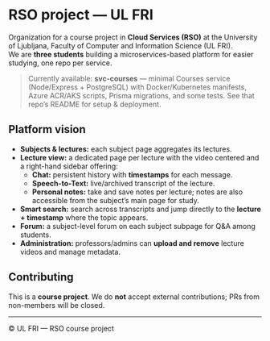 # RSO project — UL FRI

Organization for a course project in **Cloud Services (RSO)** at the University of Ljubljana, Faculty of Computer and Information Science (UL FRI).  
We are **three students** building a microservices-based platform for easier studying, one repo per service.

> Currently available: **svc-courses** — minimal Courses service (Node/Express + PostgreSQL) with Docker/Kubernetes manifests, Azure ACR/AKS scripts, Prisma migrations, and some tests. See that repo’s README for setup & deployment.

## Platform vision
- **Subjects & lectures:** each subject page aggregates its lectures.
- **Lecture view:** a dedicated page per lecture with the video centered and a right-hand sidebar offering:
  - **Chat:** persistent history with **timestamps** for each message.
  - **Speech-to-Text:** live/archived transcript of the lecture.
  - **Personal notes:** take and save notes per lecture; notes are also accessible from the subject’s main page for study.
- **Smart search:** search across transcripts and jump directly to the **lecture + timestamp** where the topic appears.
- **Forum:** a subject-level forum on each subject subpage for Q&A among students.
- **Administration:** professors/admins can **upload and remove** lecture videos and manage metadata.

## Contributing
This is a **course project**. We do **not** accept external contributions; PRs from non-members will be closed.

---
© UL FRI — RSO course project

